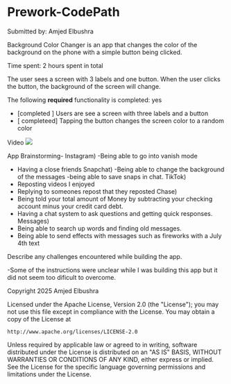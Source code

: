 # Prework-CodePath

Submitted by: Amjed Elbushra

Background Color Changer is an app that  changes the color of the background on the phone with a simple button being clicked. 

Time spent: 2 hours spent in total

The user sees a screen with 3 labels and one button.
When the user clicks the button, the background of the screen will change. 

The following **required** functionality is completed: yes 

- [completed ] Users are see a screen with three labels and a button
- [ completeed] Tapping the button changes the screen color to a random color

 Video 
    <a href="https://www.loom.com/share/ee11a9e0b0a44d4a8d0af840604592e5">
    </a>
    <a href="https://www.loom.com/share/ee11a9e0b0a44d4a8d0af840604592e5">
      <img style="max-width:300px;" src="https://cdn.loom.com/sessions/thumbnails/ee11a9e0b0a44d4a8d0af840604592e5-4288720abba68258-full-play.gif">
    </a>


 App Brainstorming-
 Instagram)
-Being able to go into vanish mode 
- Having a close friends 
 Snapchat)
 -Being able to change the background of the messages 
 -being able to save snaps in chat. 
 TikTok)
- Reposting videos I enjoyed
- Replying to someones repost that they reposted
 Chase)
- Being told your total amount of Money by subtracting your checking account minus your credit card debt.
- Having a chat system to ask questions and getting quick responses. 
 Messages)
- Being able to search up words and finding old messages.
- Being able to send effects with messages such as fireworks with a July 4th text

Describe any challenges encountered while building the app.

-Some of the instructions were unclear while I was building this app but it did not seem too dificult to overcome. 

Copyright 2025 Amjed Elbushra

Licensed under the Apache License, Version 2.0 (the "License");
you may not use this file except in compliance with the License.
You may obtain a copy of the License at

    http://www.apache.org/licenses/LICENSE-2.0

Unless required by applicable law or agreed to in writing, software
distributed under the License is distributed on an "AS IS" BASIS,
WITHOUT WARRANTIES OR CONDITIONS OF ANY KIND, either express or implied.
See the License for the specific language governing permissions and
limitations under the License.
